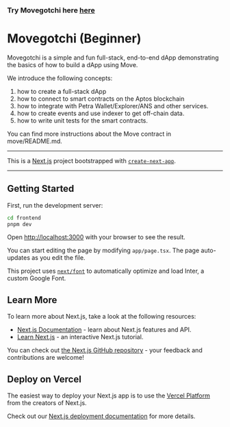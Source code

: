 ### Try Movegotchi here [here](https://aptogotchi.aptoslabs.com/)

# Movegotchi (Beginner)
Movegotchi is a simple and fun full-stack, end-to-end dApp demonstrating the basics of how to build a dApp using Move. 

We introduce the following concepts:
1. how to create a full-stack dApp 
2. how to connect to smart contracts on the Aptos blockchain
2. how to integrate with Petra Wallet/Explorer/ANS and other services.
2. how to create events and use indexer to get off-chain data.
3. how to write unit tests for the smart contracts.

You can find more instructions about the Move contract in move/README.md.

---

This is a [Next.js](https://nextjs.org/) project bootstrapped with [`create-next-app`](https://github.com/vercel/next.js/tree/canary/packages/create-next-app).

---

## Getting Started

First, run the development server:

```bash
cd frontend
pnpm dev
```

Open [http://localhost:3000](http://localhost:3000) with your browser to see the result.

You can start editing the page by modifying `app/page.tsx`. The page auto-updates as you edit the file.

This project uses [`next/font`](https://nextjs.org/docs/basic-features/font-optimization) to automatically optimize and load Inter, a custom Google Font.

## Learn More

To learn more about Next.js, take a look at the following resources:

- [Next.js Documentation](https://nextjs.org/docs) - learn about Next.js features and API.
- [Learn Next.js](https://nextjs.org/learn) - an interactive Next.js tutorial.

You can check out [the Next.js GitHub repository](https://github.com/vercel/next.js/) - your feedback and contributions are welcome!

## Deploy on Vercel

The easiest way to deploy your Next.js app is to use the [Vercel Platform](https://vercel.com/new?utm_medium=default-template&filter=next.js&utm_source=create-next-app&utm_campaign=create-next-app-readme) from the creators of Next.js.

Check out our [Next.js deployment documentation](https://nextjs.org/docs/deployment) for more details.
